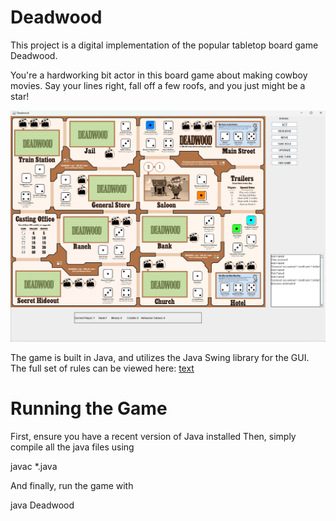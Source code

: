 # Deadwood

This project is a digital implementation of the popular tabletop board game Deadwood.

You're a hardworking bit actor in this board game about making cowboy movies. Say your lines right, fall off a few roofs, and you just might be a star!



![alt text](image.png)

The game is built in Java, and utilizes the Java Swing library for the GUI.
The full set of rules can be viewed here: 
[text](Deadwood-Rules.pdf)

# Running the Game
First, ensure you have a recent version of Java installed
Then, simply compile all the java files using

javac *.java

And finally, run the game with

java Deadwood

